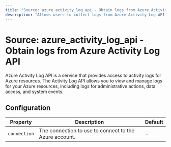 ```yaml
---
title: "Source: azure_activity_log_api - Obtain logs from Azure Activity Log API"
description: "Allows users to collect logs from Azure Activity Log API."
---
```


# Source: azure_activity_log_api - Obtain logs from Azure Activity Log API

Azure Activity Log API is a service that provides access to activity logs for Azure resources. The Activity Log API allows you to view and manage logs for your Azure resources, including logs for administrative actions, data access, and system events.

## Configuration

| Property | Description | Default |
| - |----------------------------------------------------------------------------------------------|---------------------------|
| `connection` | The connection to use to connect to the Azure account. | - |
